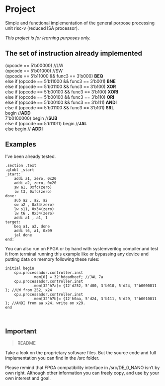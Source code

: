 <h1 id="project">Project</h1>
<p>Simple and functional implementation of the general porpose processing unit risc-v (reduced ISA processor).</p>
<p><em>This project is for learning purposes only.</em></p>
<h2 id="the-set-of-instruction-already-implemented">The set of instruction already implemented</h2>
<p>(opcode ==  5’b00000)   //LW<br>
(opcode ==  5’b01000)  //SW<br>
(opcode ==  5’b11000  &amp;&amp; func3 ==  3’b000)   <strong>BEQ</strong><br>
else  if (opcode ==  5’b11000  &amp;&amp; func3 ==  3’b001)   <strong>BNE</strong><br>
else  if (opcode ==  5’b01100  &amp;&amp; func3 ==  3’b100)   <strong>XOR</strong><br>
else  if (opcode ==  5’b00100  &amp;&amp; func3 ==  3’b100)   <strong>XORI</strong><br>
else  if (opcode ==  5’b00100  &amp;&amp; func3 ==  3’b110)   <strong>ORI</strong><br>
else  if (opcode ==  5’b00100  &amp;&amp; func3 ==  3’b111)   <strong>ANDI</strong><br>
else  if (opcode ==  5’b01100  &amp;&amp; func3 ==  3’b101)   <strong>SRL</strong><br>
begin  //<strong>ADD</strong><br>
7’b0100000) begin  //<strong>SUB</strong><br>
else  if (opcode ==  5’b11011) begin  //<strong>JAL</strong><br>
else  begin  // <strong>ADDI</strong></p>
<h2 id="examples">Examples</h2>
<p>I’ve been already tested.</p>
<pre class=" language-nasm"><code class="prism  language-nasm">.section .text
.globl _start
<span class="token label function">_start:</span>
	addi a1, zero, <span class="token number">0x20</span>
	addi a2, zero, <span class="token number">0x20</span>
	sw a1, <span class="token number">0xfc</span>(zero)
	lw t3, <span class="token number">0xfc</span>(zero)
<span class="token label function">done:</span>
	sub a2 , a2, a2
	sw a2 , <span class="token number">0x34</span>(zero)
	lw s11, <span class="token number">0x34</span>(zero)
	lw t6 , <span class="token number">0x34</span>(zero)
	addi a1 , a1, <span class="token number">1</span>
<span class="token label function">target:</span>
	beq a1, a2, done
	addi t6, a1, <span class="token number">0x99</span>
	jal done
<span class="token label function">end:</span>
</code></pre>
<p>You can also run on FPGA or by hand with systemverilog compiler and test it from terminal running this example like or bypassing any device and putting data on memory following these rules:</p>
<pre class=" language-verilog"><code class="prism  language-verilog"><span class="token keyword">initial</span> <span class="token keyword">begin</span>
	cpu<span class="token punctuation">.</span>processador<span class="token punctuation">.</span>controller<span class="token punctuation">.</span>inst
			<span class="token punctuation">.</span>mem<span class="token punctuation">[</span><span class="token number">0</span><span class="token punctuation">]</span> <span class="token operator">=</span> <span class="token number">32'hdeadbeef</span><span class="token punctuation">;</span> <span class="token comment">//JAL 7a</span>
	cpu<span class="token punctuation">.</span>processador<span class="token punctuation">.</span>controller<span class="token punctuation">.</span>inst 
			<span class="token punctuation">.</span>mem<span class="token punctuation">[</span><span class="token number">32'h7a</span><span class="token punctuation">]</span><span class="token operator">=</span> <span class="token operator">{</span><span class="token number">12'd252</span><span class="token punctuation">,</span> <span class="token number">5'd00</span><span class="token punctuation">,</span> <span class="token number">3'b010</span><span class="token punctuation">,</span> <span class="token number">5'd24</span><span class="token punctuation">,</span> <span class="token number">7'b0000011</span> <span class="token operator">}</span><span class="token punctuation">;</span> <span class="token comment">//LW from 252, x24</span>
	cpu<span class="token punctuation">.</span>processador<span class="token punctuation">.</span>controller<span class="token punctuation">.</span>inst
			<span class="token punctuation">.</span>mem<span class="token punctuation">[</span><span class="token number">32'h7b</span><span class="token punctuation">]</span><span class="token operator">=</span> <span class="token operator">{</span><span class="token number">12'h0aa</span><span class="token punctuation">,</span> <span class="token number">5'd24</span><span class="token punctuation">,</span> <span class="token number">3'b111</span><span class="token punctuation">,</span> <span class="token number">5'd29</span><span class="token punctuation">,</span> <span class="token number">7'b0010011</span> <span class="token operator">}</span><span class="token punctuation">;</span> <span class="token comment">//ANDI from aa x24, write on x29.</span>
<span class="token keyword">end</span>

</code></pre>
<h2 id="important">Important</h2>
<blockquote>
<p>README</p>
</blockquote>
<p>Take a look on the proprietary software files. But the source code and full implementation you can find in the /src folder.</p>
<p>Please remind that FPGA compatibility interface in /src/DE_0_NANO isn’t by own right. Although other information you can freely copy, and use by your own interest and goal.</p>

